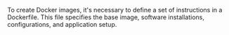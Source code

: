 To create Docker images, it's necessary to define a set of instructions in a Dockerfile. This file specifies the base image, software installations, configurations, and application setup.